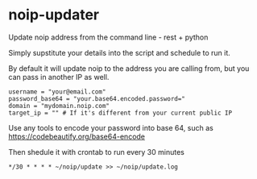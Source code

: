 # noip-updater

Update noip address from the command line - rest + python

Simply supstitute your details into the script and schedule to run it. 

By default it will update noip to the address you are calling from, but you can pass in another IP as well.

```
username = "your@email.com"
password_base64 = "your.base64.encoded.password="
domain = "mydomain.noip.com"
target_ip = "" # If it's different from your current public IP
```

Use any tools to encode your password into base 64, such as https://codebeautify.org/base64-encode

Then shedule it with crontab to run every 30 minutes

```
*/30 * * * * ~/noip/update >> ~/noip/update.log
```
